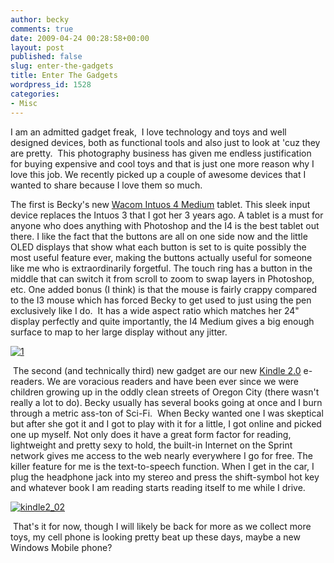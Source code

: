 ```yaml
---
author: becky
comments: true
date: 2009-04-24 00:28:58+00:00
layout: post
published: false
slug: enter-the-gadgets
title: Enter The Gadgets
wordpress_id: 1528
categories:
- Misc
---
```


I am an admitted gadget freak,  I love technology and toys and well designed devices, both as functional tools and also just to look at 'cuz they are pretty.  This photography business has given me endless justification for buying expensive and cool toys and that is just one more reason why I love this job. We recently picked up a couple of awesome devices that I wanted to share because I love them so much.

The first is Becky's new [Wacom Intuos 4 Medium](http://www.wacom.com/intuos/medium.php) tablet. This sleek input device replaces the Intuos 3 that I got her 3 years ago. A tablet is a must for anyone who does anything with Photoshop and the I4 is the best tablet out there. I like the fact that the buttons are all on one side now and the little OLED displays that show what each button is set to is quite possibly the most useful feature ever, making the buttons actually useful for someone like me who is extraordinarily forgetful. The touch ring has a button in the middle that can switch it from scroll to zoom to swap layers in Photoshop, etc. One added bonus (I think) is that the mouse is fairly crappy compared to the I3 mouse which has forced Becky to get used to just using the pen exclusively like I do.  It has a wide aspect ratio which matches her 24" display perfectly and quite importantly, the I4 Medium gives a big enough surface to map to her large display without any jitter.


[![1](http://beta.beckyjenson.com/wp-content/uploads/2009/04/1.jpg)](http://www.wacom.com/intuos/medium.php)



 The second (and technically third) new gadget are our new [Kindle 2.0](http://www.google.com/aclk?sa=L&ai=CCujfoQDxSYqiIJW4tQPi6Ij-BNP1gHSV2pTHCMm4i9kSCAAQAVC1mpmO-_____8BYMmG_ovMpNQZyAEBqgQZT9BirGqIrcUw7ds8AVNlZ97iOrGevhLszg&ggladgrp=4636010976121908061&gglcreat=11632734165303808792&sig=AGiWqtx39tozQPrbdNiK3sn2LdJBf24zfQ&q=http://www.amazon.com/b/%3Fie%3DUTF8%26node%3D133141011%26tag%3Dgooghydr-20%26hvadid%3D2205084821%26ref%3Dpd_sl_3zcpi94r97_e) e-readers. We are voracious readers and have been ever since we were children growing up in the oddly clean streets of Oregon City (there wasn't really a lot to do). Becky usually has several books going at once and I burn through a metric ass-ton of Sci-Fi.  When Becky wanted one I was skeptical but after she got it and I got to play with it for a little, I got online and picked one up myself. Not only does it have a great form factor for reading, lightweight and pretty sexy to hold, the built-in Internet on the Sprint network gives me access to the web nearly everywhere I go for free. The killer feature for me is the text-to-speech function. When I get in the car, I plug the headphone jack into my stereo and press the shift-symbol hot key and whatever book I am reading starts reading itself to me while I drive.


[![kindle2_02](http://beta.beckyjenson.com/wp-content/uploads/2009/04/kindle2_02.jpg)](http://www.google.com/aclk?sa=L&ai=CCujfoQDxSYqiIJW4tQPi6Ij-BNP1gHSV2pTHCMm4i9kSCAAQAVC1mpmO-_____8BYMmG_ovMpNQZyAEBqgQZT9BirGqIrcUw7ds8AVNlZ97iOrGevhLszg&ggladgrp=4636010976121908061&gglcreat=11632734165303808792&sig=AGiWqtx39tozQPrbdNiK3sn2LdJBf24zfQ&q=http://www.amazon.com/b/%3Fie%3DUTF8%26node%3D133141011%26tag%3Dgooghydr-20%26hvadid%3D2205084821%26ref%3Dpd_sl_3zcpi94r97_e)




[](http://www.wacom.com/intuos/medium.php) That's it for now, though I will likely be back for more as we collect more toys, my cell phone is looking pretty beat up these days, maybe a new Windows Mobile phone?

